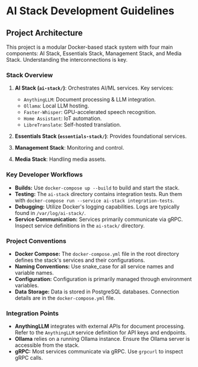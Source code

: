 # AI Stack Development Guidelines

## Project Architecture

This project is a modular Docker-based stack system with four main components: AI Stack, Essentials Stack, Management Stack, and Media Stack. Understanding the interconnections is key.

### Stack Overview

1.  **AI Stack (`ai-stack/`)**: Orchestrates AI/ML services. Key services:
    *   `AnythingLLM`: Document processing & LLM integration.
    *   `Ollama`: Local LLM hosting.
    *   `Faster-Whisper`: GPU-accelerated speech recognition.
    *   `Home Assistant`: IoT automation.
    *   `LibreTranslate`: Self-hosted translation.

2.  **Essentials Stack (`essentials-stack/`)**: Provides foundational services.

3.  **Management Stack**: Monitoring and control.

4.  **Media Stack**: Handling media assets.

### Key Developer Workflows

*   **Builds:** Use `docker-compose up --build` to build and start the stack.
*   **Testing:**  The `ai-stack` directory contains integration tests. Run them with `docker-compose run --service ai-stack integration-tests`.
*   **Debugging:** Utilize Docker's logging capabilities.  Logs are typically found in `/var/log/ai-stack/`.
*   **Service Communication:** Services primarily communicate via gRPC.  Inspect service definitions in the `ai-stack/` directory.

### Project Conventions

*   **Docker Compose:**  The `docker-compose.yml` file in the root directory defines the stack's services and their configurations.
*   **Naming Conventions:** Use snake\_case for all service names and variable names.
*   **Configuration:**  Configuration is primarily managed through environment variables.
*   **Data Storage:**  Data is stored in PostgreSQL databases.  Connection details are in the `docker-compose.yml` file.

### Integration Points

*   **AnythingLLM** integrates with external APIs for document processing. Refer to the `AnythingLLM` service definition for API keys and endpoints.
*   **Ollama** relies on a running Ollama instance. Ensure the Ollama server is accessible from the stack.
*   **gRPC:** Most services communicate via gRPC.  Use `grpcurl` to inspect gRPC calls.